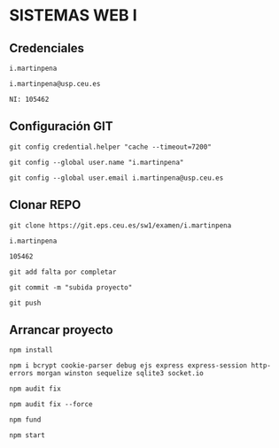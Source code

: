# SISTEMAS WEB I

## Credenciales 
```
i.martinpena

i.martinpena@usp.ceu.es

NI: 105462
```

## Configuración GIT
```
git config credential.helper "cache --timeout=7200"
```
```
git config --global user.name "i.martinpena"
```
```
git config --global user.email i.martinpena@usp.ceu.es
```

## Clonar REPO
```
git clone https://git.eps.ceu.es/sw1/examen/i.martinpena
```
```
i.martinpena
```
```
105462
```
```
git add falta por completar
```
```
git commit -m "subida proyecto"
```
```
git push
```

## Arrancar proyecto
```
npm install
```
```
npm i bcrypt cookie-parser debug ejs express express-session http-errors morgan winston sequelize sqlite3 socket.io
```
```
npm audit fix
```
```
npm audit fix --force
```
```
npm fund
```
```
npm start
```
